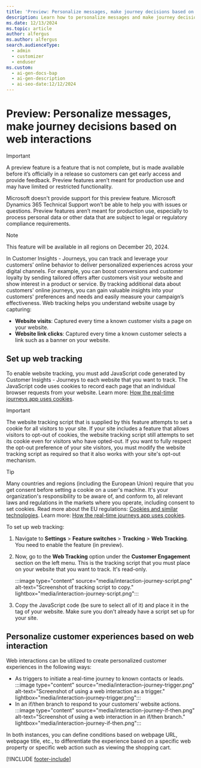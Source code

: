```yaml
---
title: 'Preview: Personalize messages, make journey decisions based on web interactions'
description: Learn how to personalize messages and make journey decisions based on web interactions in Dynamics 365 Customer Insights - Journeys.
ms.date: 12/13/2024
ms.topic: article
author: alfergus
ms.author: alfergus
search.audienceType:
  - admin
  - customizer
  - enduser
ms.custom:
  - ai-gen-docs-bap
  - ai-gen-description
  - ai-seo-date:12/12/2024
---
```


# Preview: Personalize messages, make journey decisions based on web interactions

> [!IMPORTANT]
> A preview feature is a feature that is not complete, but is made available before it’s officially in a release so customers can get early access and provide feedback. Preview features aren’t meant for production use and may have limited or restricted functionality.
> 
> Microsoft doesn't provide support for this preview feature. Microsoft Dynamics 365 Technical Support won’t be able to help you with issues or questions. Preview features aren’t meant for production use, especially to process personal data or other data that are subject to legal or regulatory compliance requirements.

> [!NOTE]
> This feature will be available in all regions on December 20, 2024.

In Customer Insights - Journeys, you can track and leverage your customers’ online behavior to deliver personalized experiences across your digital channels. For example, you can boost conversions and customer loyalty by sending tailored offers after customers visit your website and show interest in a product or service. By tracking additional data about customers' online journeys, you can gain valuable insights into your customers' preferences and needs and easily measure your campaign’s effectiveness. Web tracking helps you understand website usage by capturing:

- **Website visits**: Captured every time a known customer visits a page on your website.
- **Website link clicks**: Captured every time a known customer selects a link such as a banner on your website.

## Set up web tracking

To enable website tracking, you must add JavaScript code generated by Customer Insights - Journeys to each website that you want to track. The JavaScript code uses cookies to record each page that an individual browser requests from your website. Learn more: [How the real-time journeys app uses cookies](real-time-journeys-cookies.md).

> [!IMPORTANT]
> The website tracking script that is supplied by this feature attempts to set a cookie for all visitors to your site. If your site includes a feature that allows visitors to opt-out of cookies, the website tracking script still attempts to set its cookie even for visitors who have opted-out. If you want to fully respect the opt-out preference of your site visitors, you must modify the website tracking script as required so that it also works with your site's opt-out mechanism.

> [!TIP]
> Many countries and regions (including the European Union) require that you get consent before setting a cookie on a user's machine. It's your organization's responsibility to be aware of, and conform to, all relevant laws and regulations in the markets where you operate, including consent to set cookies. Read more about the EU regulations: [Cookies and similar technologies](https://commission.europa.eu/resources-partners/europa-web-guide/design-content-and-development/privacy-security-and-legal-notices/cookies-and-similar-technologies_en). Learn more: [How the real-time journeys app uses cookies](real-time-journeys-cookies.md).

To set up web tracking:

1. Navigate to **Settings** > **Feature switches** > **Tracking** > **Web Tracking**. You need to enable the feature (in preview).
1. Now, go to the **Web Tracking** option under the **Customer Engagement** section on the left menu. This is the tracking script that you must place on your website that you want to track. It's read-only.

    :::image type="content" source="media/interaction-journey-script.png" alt-text="Screenshot of tracking script to copy." lightbox="media/interaction-journey-script.png":::

1. Copy the JavaScript code (be sure to select all of it) and place it in the <head> tag of your website. Make sure you don't already have a script set up for your site.

## Personalize customer experiences based on web interaction

Web interactions can be utilized to create personalized customer experiences in the following ways:

- As triggers to initiate a real-time journey to known contacts or leads.
    :::image type="content" source="media/interaction-journey-trigger.png" alt-text="Screenshot of using a web interaction as a trigger." lightbox="media/interaction-journey-trigger.png":::
- In an if/then branch to respond to your customers’ website actions.
    :::image type="content" source="media/interaction-journey-if-then.png" alt-text="Screenshot of using a web interaction in an if/then branch." lightbox="media/interaction-journey-if-then.png":::

In both instances, you can define conditions based on webpage URL, webpage title, etc., to differentiate the experience based on a specific web property or specific web action such as viewing the shopping cart.

[!INCLUDE [footer-include](./includes/footer-banner.md)]